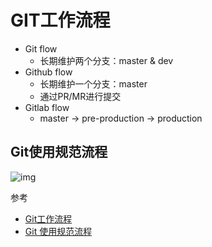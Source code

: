 # GIT工作流程

- Git flow
  - 长期维护两个分支：master & dev
- Github flow
  - 长期维护一个分支：master
  - 通过PR/MR进行提交
- Gitlab flow
  - master -> pre-production -> production



## Git使用规范流程

![img](http://www.ruanyifeng.com/blogimg/asset/2015/bg2015080501.png)



参考

- [Git工作流程](http://www.ruanyifeng.com/blog/2015/12/git-workflow.html)
- [Git 使用规范流程](http://www.ruanyifeng.com/blog/2015/08/git-use-process.html)


